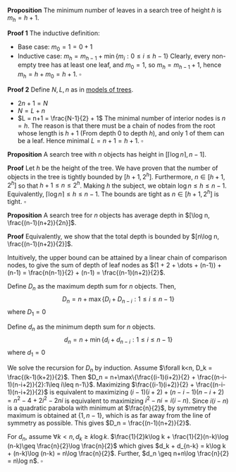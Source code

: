 **Proposition** The minimum number of leaves in a search tree of height $h$ is $m_h = h+1$.

**Proof 1** The inductive definition:
- Base case: $m_0 = 1 = 0 + 1$
- Inductive case: $m_h = m_{h-1} + \min\{m_i: 0\leq i\leq h-1\}$
Clearly, every non-empty tree has at least one leaf, and $m_0 = 1$, so $m_h = m_{h-1} + 1$, hence $m_h = h + m_0 = h + 1$. $\square$

**Proof 2** Define $N, L, n$ as in [models of trees](./models_of_trees.md).
- $2n + 1 = N$
- $N = L + n$
- $L = n+1 = \frac{N-1}{2} + 1$
The minimal number of interior nodes is $n = h$. The reason is that there must be a chain of nodes from the root whose length is $h+1$ (From depth 0 to depth $h$), and only 1 of them can be a leaf. Hence minimal $L = n+1 = h+1$. $\square$

**Proposition** A search tree with $n$ objects has height in $[\lceil \log n \rceil, n - 1]$.

**Proof** Let $h$ be the height of the tree. We have proven that the number of objects in the tree is tightly bounded by $[h+1, 2^h]$. Furthermore, $n\in [h+1, 2^h]$ so that $h+1\leq n\leq 2^h$.
Making $h$ the subject, we obtain $\log n\leq h\leq n-1$.
Equivalently, $\lceil \log n\rceil\leq h\leq n-1$. The bounds are tight as $n\in [h+1, 2^h]$ is tight. $\square$

**Proposition** A search tree for $n$ objects has average depth in $[\log n, \frac{(n-1)(n+2)}{2n}]$.

**Proof** Equivalently, we show that the total depth is bounded by $[n\log n, \frac{(n-1)(n+2)}{2}]$.

Intuitively, the upper bound can be attained by a linear chain of comparison nodes, to give the sum of depth of leaf nodes as $(1 + 2 + \dots + (n-1)) + (n-1) = \frac{n(n-1)}{2} + (n-1) = \frac{(n-1)(n+2)}{2}$.

Define $D_n$ as the maximum depth sum for $n$ objects. Then,
$$
D_n = n + \max\{D_i + D_{n-i} : 1\leq i\leq n-1\}
$$
where $D_1 = 0$

Define $d_n$ as the minimum depth sum for $n$ objects.
$$
d_n = n + \min\{d_i + d_{n-i} : 1\leq i\leq n-1\}
$$
where $d_1 = 0$

We solve the recursion for $D_n$ by induction. Assume $\forall k<n, D_k = \frac{(k-1)(k+2)}{2}$. Then $D_n = n+\max\{\frac{(i-1)(i+2)}{2} + \frac{(n-i-1)(n-i+2)}{2}:1\leq i\leq n-1\}$.
Maximizing $\frac{(i-1)(i+2)}{2} + \frac{(n-i-1)(n-i+2)}{2}$ is equivalent to maximizing $(i-1)(i+2) + (n-i-1)(n-i+2) = n^2 - 4 + 2i^2 - 2ni$ is equivalent to maximizing $i^2 - ni = i(i-n)$. Since $i(i-n)$ is a quadratic parabola with minimum at $\frac{n}{2}$, by symmetry the maximum is obtained at $\{1, n-1\}$, which is as far away from the line of symmetry as possible.
This gives $D_n = \frac{(n-1)(n+2)}{2}$.

For $d_n$, assume $\forall k<n, d_k\geq k\log k$.
$\frac{1}{2}k\log k + \frac{1}{2}(n-k)\log (n-k)\geq \frac{n}{2}\log \frac{n}{2}$ which gives $d_k + d_{n-k} = k\log k + (n-k)\log (n-k) = n\log \frac{n}{2}$.
Further, $d_n \geq n+n\log \frac{n}{2} = n\log n$. $\square$
